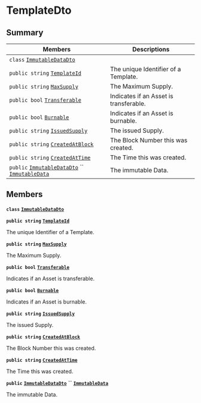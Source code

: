 # TemplateDto

## Summary

| Members                                                                                                                                                                                                                                                                                                                                                                                                          | Descriptions                           |
| ---------------------------------------------------------------------------------------------------------------------------------------------------------------------------------------------------------------------------------------------------------------------------------------------------------------------------------------------------------------------------------------------------------------- | -------------------------------------- |
| `class` [`ImmutableDataDto`](AtomicMarketApiClient--Transfers--TransfersDto--DataDto--AssetDto--TemplateDto--ImmutableDataDto.md)                                                                                                                                                                                                                                                                                |                                        |
| `public string` [`TemplateId`](AtomicMarketApiClient--Transfers--TransfersDto--DataDto--AssetDto--TemplateDto.md#class\_atomic\_market\_api\_client\_1\_1\_transfers\_1\_1\_transfers\_dto\_1\_1\_data\_dto\_1\_1\_asset\_dto\_1\_1\_template\_dto\_1a5c685b09e3b7fae8be2d38c8f4803549)                                                                                                                          | The unique Identifier of a Template.   |
| `public string` [`MaxSupply`](AtomicMarketApiClient--Transfers--TransfersDto--DataDto--AssetDto--TemplateDto.md#class\_atomic\_market\_api\_client\_1\_1\_transfers\_1\_1\_transfers\_dto\_1\_1\_data\_dto\_1\_1\_asset\_dto\_1\_1\_template\_dto\_1a4dd50194618fac55b4d08b6c93724a32)                                                                                                                           | The Maximum Supply.                    |
| `public bool` [`Transferable`](AtomicMarketApiClient--Transfers--TransfersDto--DataDto--AssetDto--TemplateDto.md#class\_atomic\_market\_api\_client\_1\_1\_transfers\_1\_1\_transfers\_dto\_1\_1\_data\_dto\_1\_1\_asset\_dto\_1\_1\_template\_dto\_1ab0a2025837cfad369c22e114d1c93d42)                                                                                                                          | Indicates if an Asset is transferable. |
| `public bool` [`Burnable`](AtomicMarketApiClient--Transfers--TransfersDto--DataDto--AssetDto--TemplateDto.md#class\_atomic\_market\_api\_client\_1\_1\_transfers\_1\_1\_transfers\_dto\_1\_1\_data\_dto\_1\_1\_asset\_dto\_1\_1\_template\_dto\_1a50c30f69b54db362be32720d5cc433bd)                                                                                                                              | Indicates if an Asset is burnable.     |
| `public string` [`IssuedSupply`](AtomicMarketApiClient--Transfers--TransfersDto--DataDto--AssetDto--TemplateDto.md#class\_atomic\_market\_api\_client\_1\_1\_transfers\_1\_1\_transfers\_dto\_1\_1\_data\_dto\_1\_1\_asset\_dto\_1\_1\_template\_dto\_1a3cb7f0ff4cebaec1e75ad6a8a0fbc944)                                                                                                                        | The issued Supply.                     |
| `public string` [`CreatedAtBlock`](AtomicMarketApiClient--Transfers--TransfersDto--DataDto--AssetDto--TemplateDto.md#class\_atomic\_market\_api\_client\_1\_1\_transfers\_1\_1\_transfers\_dto\_1\_1\_data\_dto\_1\_1\_asset\_dto\_1\_1\_template\_dto\_1a022adc431e5845376e250208a999e12d)                                                                                                                      | The Block Number this was created.     |
| `public string` [`CreatedAtTime`](AtomicMarketApiClient--Transfers--TransfersDto--DataDto--AssetDto--TemplateDto.md#class\_atomic\_market\_api\_client\_1\_1\_transfers\_1\_1\_transfers\_dto\_1\_1\_data\_dto\_1\_1\_asset\_dto\_1\_1\_template\_dto\_1a4cb9b4aaa1372df6dc2bb7d8f4916403)                                                                                                                       | The Time this was created.             |
| `public` [`ImmutableDataDto`](AtomicMarketApiClient--Transfers--TransfersDto--DataDto--AssetDto--TemplateDto--ImmutableDataDto.md) `` [`ImmutableData`](AtomicMarketApiClient--Transfers--TransfersDto--DataDto--AssetDto--TemplateDto.md#class\_atomic\_market\_api\_client\_1\_1\_transfers\_1\_1\_transfers\_dto\_1\_1\_data\_dto\_1\_1\_asset\_dto\_1\_1\_template\_dto\_1a28b34021a1981f45a7e386c19634f80c) | The immutable Data.                    |

## Members

**`class`** [**`ImmutableDataDto`**](AtomicMarketApiClient--Transfers--TransfersDto--DataDto--AssetDto--TemplateDto--ImmutableDataDto.md)

**`public string`** [**`TemplateId`**](AtomicMarketApiClient--Transfers--TransfersDto--DataDto--AssetDto--TemplateDto.md#class\_atomic\_market\_api\_client\_1\_1\_transfers\_1\_1\_transfers\_dto\_1\_1\_data\_dto\_1\_1\_asset\_dto\_1\_1\_template\_dto\_1a5c685b09e3b7fae8be2d38c8f4803549)

The unique Identifier of a Template.

**`public string`** [**`MaxSupply`**](AtomicMarketApiClient--Transfers--TransfersDto--DataDto--AssetDto--TemplateDto.md#class\_atomic\_market\_api\_client\_1\_1\_transfers\_1\_1\_transfers\_dto\_1\_1\_data\_dto\_1\_1\_asset\_dto\_1\_1\_template\_dto\_1a4dd50194618fac55b4d08b6c93724a32)

The Maximum Supply.

**`public bool`** [**`Transferable`**](AtomicMarketApiClient--Transfers--TransfersDto--DataDto--AssetDto--TemplateDto.md#class\_atomic\_market\_api\_client\_1\_1\_transfers\_1\_1\_transfers\_dto\_1\_1\_data\_dto\_1\_1\_asset\_dto\_1\_1\_template\_dto\_1ab0a2025837cfad369c22e114d1c93d42)

Indicates if an Asset is transferable.

**`public bool`** [**`Burnable`**](AtomicMarketApiClient--Transfers--TransfersDto--DataDto--AssetDto--TemplateDto.md#class\_atomic\_market\_api\_client\_1\_1\_transfers\_1\_1\_transfers\_dto\_1\_1\_data\_dto\_1\_1\_asset\_dto\_1\_1\_template\_dto\_1a50c30f69b54db362be32720d5cc433bd)

Indicates if an Asset is burnable.

**`public string`** [**`IssuedSupply`**](AtomicMarketApiClient--Transfers--TransfersDto--DataDto--AssetDto--TemplateDto.md#class\_atomic\_market\_api\_client\_1\_1\_transfers\_1\_1\_transfers\_dto\_1\_1\_data\_dto\_1\_1\_asset\_dto\_1\_1\_template\_dto\_1a3cb7f0ff4cebaec1e75ad6a8a0fbc944)

The issued Supply.

**`public string`** [**`CreatedAtBlock`**](AtomicMarketApiClient--Transfers--TransfersDto--DataDto--AssetDto--TemplateDto.md#class\_atomic\_market\_api\_client\_1\_1\_transfers\_1\_1\_transfers\_dto\_1\_1\_data\_dto\_1\_1\_asset\_dto\_1\_1\_template\_dto\_1a022adc431e5845376e250208a999e12d)

The Block Number this was created.

**`public string`** [**`CreatedAtTime`**](AtomicMarketApiClient--Transfers--TransfersDto--DataDto--AssetDto--TemplateDto.md#class\_atomic\_market\_api\_client\_1\_1\_transfers\_1\_1\_transfers\_dto\_1\_1\_data\_dto\_1\_1\_asset\_dto\_1\_1\_template\_dto\_1a4cb9b4aaa1372df6dc2bb7d8f4916403)

The Time this was created.

**`public`** [**`ImmutableDataDto`**](AtomicMarketApiClient--Transfers--TransfersDto--DataDto--AssetDto--TemplateDto--ImmutableDataDto.md) **``** [**`ImmutableData`**](AtomicMarketApiClient--Transfers--TransfersDto--DataDto--AssetDto--TemplateDto.md#class\_atomic\_market\_api\_client\_1\_1\_transfers\_1\_1\_transfers\_dto\_1\_1\_data\_dto\_1\_1\_asset\_dto\_1\_1\_template\_dto\_1a28b34021a1981f45a7e386c19634f80c)

The immutable Data.
